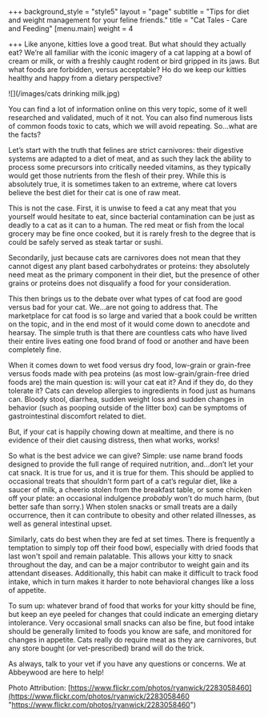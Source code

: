 +++
background_style = "style5"
layout = "page"
subtitle = "Tips for diet and weight management for your feline friends."
title = "Cat Tales - Care and Feeding"
[menu.main]
weight = 4

+++
Like anyone, kitties love a good treat. But what should they actually eat? We’re all familiar with the iconic imagery of a cat lapping at a bowl of cream or milk, or with a freshly caught rodent or bird gripped in its jaws. But what foods are forbidden, versus acceptable? Ho do we keep our kitties healthy and happy from a dietary perspective?

![](/images/cats drinking milk.jpg)

You can find a lot of information online on this very topic, some of it well researched and validated, much of it not. You can also find numerous lists of common foods toxic to cats, which we will avoid repeating. So…what are the facts?

Let’s start with the truth that felines are strict carnivores: their digestive systems are adapted to a diet of meat, and as such they lack the ability to process some precursors into critically needed vitamins, as they typically would get those nutrients from the flesh of their prey. While this is absolutely true, it is sometimes taken to an extreme, where cat lovers believe the best diet for their cat is one of raw meat.

This is not the case. First, it is unwise to feed a cat any meat that you yourself would hesitate to eat, since bacterial contamination can be just as deadly to a cat as it can to a human. The red meat or fish from the local grocery may be fine once cooked, but it is rarely fresh to the degree that is could be safely served as steak tartar or sushi.

Secondarily, just because cats are carnivores does not mean that they cannot digest any plant based carbohydrates or proteins: they absolutely need meat as the primary component in their diet, but the presence of other grains or proteins does not disqualify a food for your consideration.

This then brings us to the debate over what types of cat food are good versus bad for your cat. We…are not going to address that. The marketplace for cat food is so large and varied that a book could be written on the topic, and in the end most of it would come down to anecdote and hearsay. The simple truth is that there are countless cats who have lived their entire lives eating one food brand of food or another and have been completely fine.

When it comes down to wet food versus dry food, low-grain or grain-free versus foods made with pea proteins (as most low-grain/grain-free dried foods are) the main question is: will your cat eat it? And if they do, do they tolerate it? Cats can develop allergies to ingredients in food just as humans can. Bloody stool, diarrhea, sudden weight loss and sudden changes in behavior (such as pooping outside of the litter box) can be symptoms of gastrointestinal discomfort related to diet.

But, if your cat is happily chowing down at mealtime, and there is no evidence of their diet causing distress, then what works, works!

So what is the best advice we can give? Simple: use name brand foods designed to provide the full range of required nutrition, and...don’t let your cat snack. It is true for us, and it is true for them. This should be applied to occasional treats that shouldn’t form part of a cat’s regular diet, like a saucer of milk, a cheerio stolen from the breakfast table, or some chicken off your plate: an occasional indulgence _probably_ won’t do much harm, (but better safe than sorry.)  When stolen snacks or small treats are a daily occurrence, then it can contribute to obesity and other related illnesses, as well as general intestinal upset.

Similarly, cats do best when they are fed at set times. There is frequently a temptation to simply top off their food bowl, especially with dried foods that last won't spoil and remain palatable. This allows your kitty to snack throughout the day, and can be a major contributor to weight gain and its attendant diseases. Additionally, this habit can make it difficult to track food intake, which in turn makes it harder to note behavioral changes like a loss of appetite.

To sum up: whatever brand of food that works for your kitty should be fine, but keep an eye peeled for changes that could indicate an emerging dietary intolerance. Very occasional small snacks can also be fine, but food intake should be generally limited to foods you know are safe, and monitored for changes in appetite. Cats really do require meat as they are carnivores, but any store bought (or vet-prescribed) brand will do the trick.

As always, talk to your vet if you have any questions or concerns.  We at Abbeywood are here to help!

Photo Attribution: [https://www.flickr.com/photos/ryanwick/2283058460](https://www.flickr.com/photos/ryanwick/2283058460 "https://www.flickr.com/photos/ryanwick/2283058460")